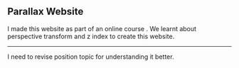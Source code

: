 ## Parallax Website

I made this website as part of an online course . We learnt about perspective transform and z index to create this website.

---
I need to revise position topic for understanding it better.